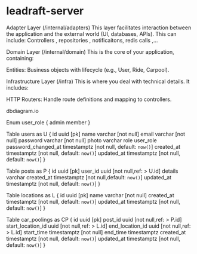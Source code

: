 # leadraft-server



Adapter Layer (/internal/adapters)
This layer facilitates interaction between the application and the external world (UI, databases, APIs). This can include:
Controllers , repositories , notificaitons, redis calls ,...


Domain Layer (/internal/domain)
This is the core of your application, containing:

Entities: Business objects with lifecycle (e.g., User, Ride, Carpool).

Infrastructure Layer (/infra)
This is where you deal with technical details. It includes:

HTTP Routers: Handle route definitions and mapping to controllers.


dbdiagram.io 

Enum user_role {
  admin
  member
}

Table users as U {
  id uuid [pk]
  name varchar [not null]
  email varchar [not null]
  password varchar [not null]
  photo varchar
  role user_role
  password_changed_at timestamptz [not null, default: `now()`]
  created_at timestamptz [not null, default: `now()`]
  updated_at timestamptz [not null, default: `now()`]
}

Table posts as P {
  id uuid [pk]
  user_id uuid [not null,ref: > U.id]
  details varchar
  created_at timestamptz [not null,default: `now()`]
  updated_at timestamptz [not null, default: `now()`]
}

Table locations as L {
  id uuid [pk]
  name varchar [not null]
  created_at timestamptz [not null, default: `now()`]
  updated_at timestamptz [not null, default: `now()`]
}

Table car_poolings as CP {
  id uuid [pk]
  post_id uuid [not null,ref: > P.id]
  start_location_id uuid [not null,ref: > L.id]
  end_location_id uuid [not null,ref: > L.id]
  start_time timestamptz [not null]
  end_time timestamptz
  created_at timestamptz [not null, default: `now()`]
  updated_at timestamptz [not null, default: `now()`]
}

